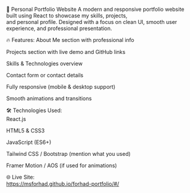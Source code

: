 💼 Personal Portfolio Website
A modern and responsive portfolio website built using React to showcase my skills, projects, <br> and personal profile. Designed with a focus on clean UI, smooth user experience, and professional presentation.

🔥 Features:
About Me section with professional info <br>

Projects section with live demo and GitHub links <br>

Skills & Technologies overview <br>

Contact form or contact details <br>

Fully responsive (mobile & desktop support) <br>

Smooth animations and transitions <br>

🛠️ Technologies Used: <br>
React.js <br>

HTML5 & CSS3 <br>

JavaScript (ES6+) <br>

Tailwind CSS / Bootstrap (mention what you used) <br>

Framer Motion / AOS (if used for animations) <br>

🌐 Live Site: <br>
https://msforhad.github.io/forhad-portfolio/#/
